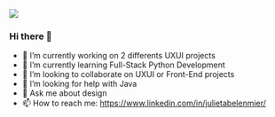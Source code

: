 <img src="C:\Users\Asus\Downloads\LinkedIn (7).png">

### Hi there 👋

- 🔭 I’m currently working on 2 differents UXUI projects
- 🌱 I’m currently learning Full-Stack Python Development
- 👯 I’m looking to collaborate on UXUI or Front-End projects
- 🤔 I’m looking for help with Java 
- 💬 Ask me about design
- 📫 How to reach me: https://www.linkedin.com/in/julietabelenmier/
<!--
**bmjulieta/Bmjulieta** is a ✨ _special_ ✨ repository because its `README.md` (this file) appears on your GitHub profile.

Here are some ideas to get you started:

- 🔭 I’m currently working on ...
- 🌱 I’m currently learning ...
- 👯 I’m looking to collaborate on ...
- 🤔 I’m looking for help with ...
- 💬 Ask me about ...
- 📫 How to reach me: ...
- 😄 Pronouns: ...
- ⚡ Fun fact: ...
-->
